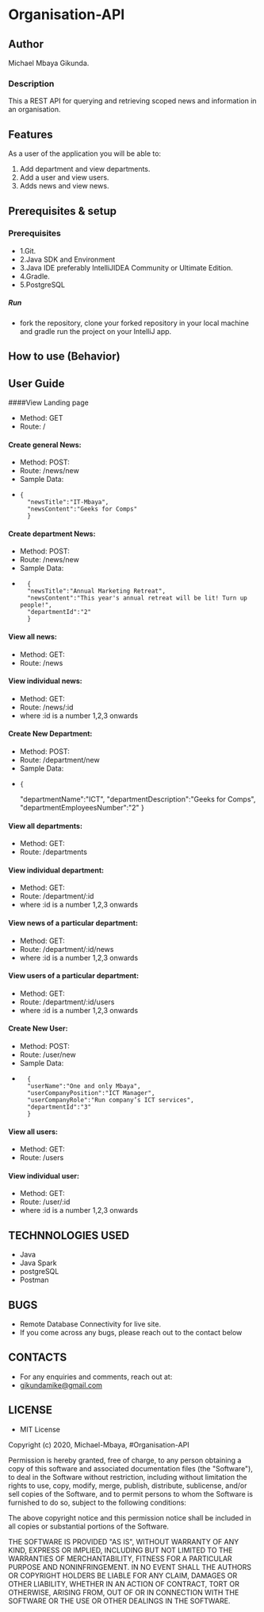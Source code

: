 # Organisation-API

## Author
Michael Mbaya Gikunda.

### Description
This a REST API for querying and retrieving scoped news and information in an organisation.

## Features

As a user of the application you will be able to:

1. Add department and view departments. 
2. Add a user and view users.
3. Adds news and view news.

## Prerequisites & setup
### Prerequisites
* 1.Git.
* 2.Java SDK and Environment
* 3.Java IDE preferably IntelliJIDEA Community or Ultimate Edition.
* 4.Gradle.
* 5.PostgreSQL

##### Run

* fork the repository, clone your forked repository in your local machine and gradle run the project on your IntelliJ app.

## How to use (Behavior)
## User Guide

####View Landing page
* Method: GET
* Route: /

#### Create general News: 
* Method: POST:
* Route: /news/new
* Sample Data: 
*     {
		"newsTitle":"IT-Mbaya",
		"newsContent":"Geeks for Comps"
	    }
#### Create department News: 
* Method: POST:
* Route: /news/new
* Sample Data: 
*       {
        "newsTitle":"Annual Marketing Retreat",
        "newsContent":"This year's annual retreat will be lit! Turn up people!",
        "departmentId":"2"
        }
#### View all news: 
* Method: GET:
* Route: /news
#### View individual news: 
* Method: GET:
* Route: /news/:id
* where :id is a number 1,2,3 onwards
#### Create New Department: 
* Method: POST:
* Route: /department/new
* Sample Data: 
*     { 
  	"departmentName":"ICT",
  	"departmentDescription":"Geeks for Comps",
  	"departmentEmployeesNumber":"2"
      }
#### View all departments: 
* Method: GET:
* Route: /departments
#### View individual department: 
* Method: GET:
* Route: /department/:id
* where :id is a number 1,2,3 onwards
#### View news of a particular department: 
* Method: GET:
* Route: /department/:id/news
* where :id is a number 1,2,3 onwards
#### View users of a particular department: 
* Method: GET:
* Route: /department/:id/users
* where :id is a number 1,2,3 onwards
#### Create New User: 
* Method: POST:
* Route: /user/new
* Sample Data: 
*       {
        "userName":"One and only Mbaya",
        "userCompanyPosition":"ICT Manager",
        "userCompanyRole":"Run company’s ICT services",
        "departmentId":"3"
        }
#### View all users:
* Method: GET: 
* Route: /users
#### View individual user: 
* Method: GET:
* Route: /user/:id
* where :id is a number 1,2,3 onwards


## TECHNNOLOGIES USED

* Java
* Java Spark
* postgreSQL
* Postman

## BUGS

* Remote Database Connectivity for live site.
* If you come across any bugs, please reach out to the contact below

## CONTACTS

* For any enquiries and comments, reach out at: 
* gikundamike@gmail.com

## LICENSE

* MIT License

Copyright (c) 2020, Michael-Mbaya, #Organisation-API

Permission is hereby granted, free of charge, to any person obtaining a copy
of this software and associated documentation files (the "Software"), to deal
in the Software without restriction, including without limitation the rights
to use, copy, modify, merge, publish, distribute, sublicense, and/or sell
copies of the Software, and to permit persons to whom the Software is
furnished to do so, subject to the following conditions:

The above copyright notice and this permission notice shall be included in all
copies or substantial portions of the Software.

THE SOFTWARE IS PROVIDED "AS IS", WITHOUT WARRANTY OF ANY KIND, EXPRESS OR
IMPLIED, INCLUDING BUT NOT LIMITED TO THE WARRANTIES OF MERCHANTABILITY,
FITNESS FOR A PARTICULAR PURPOSE AND NONINFRINGEMENT. IN NO EVENT SHALL THE
AUTHORS OR COPYRIGHT HOLDERS BE LIABLE FOR ANY CLAIM, DAMAGES OR OTHER
LIABILITY, WHETHER IN AN ACTION OF CONTRACT, TORT OR OTHERWISE, ARISING FROM,
OUT OF OR IN CONNECTION WITH THE SOFTWARE OR THE USE OR OTHER DEALINGS IN THE
SOFTWARE.